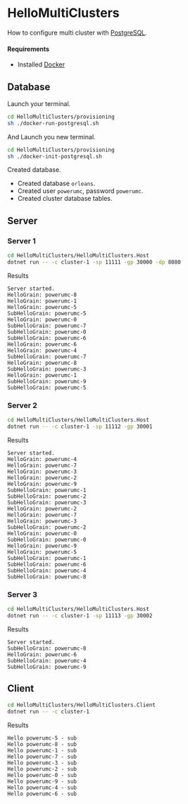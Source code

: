 # HelloMultiClusters

How to configure multi cluster with [PostgreSQL](https://www.postgresql.org/).

#### Requirements

- Installed [Docker](https://www.docker.com/)

## Database

Launch your terminal.
```bash
cd HelloMultiClusters/provisioning
sh ./docker-run-postgresql.sh
```

And Launch you new terminal.
```bash
cd HelloMultiClusters/provisioning
sh ./docker-init-postgresql.sh
```

Created database.
- Created database `orleans`.
- Created user `powerumc`, password `powerumc`.
- Created cluster database tables.

## Server

### Server 1

```bash
cd HelloMultiClusters/HelloMultiClusters.Host
dotnet run -- -c cluster-1 -sp 11111 -gp 30000 -dp 8080 
```

Results
```
Server started.
HelloGrain: powerumc-8
HelloGrain: powerumc-1
HelloGrain: powerumc-5
SubHelloGrain: powerumc-5
HelloGrain: powerumc-0
SubHelloGrain: powerumc-7
SubHelloGrain: powerumc-0
SubHelloGrain: powerumc-6
HelloGrain: powerumc-6
HelloGrain: powerumc-4
SubHelloGrain: powerumc-7
HelloGrain: powerumc-8
SubHelloGrain: powerumc-3
HelloGrain: powerumc-1
SubHelloGrain: powerumc-9
SubHelloGrain: powerumc-5
```

### Server 2

```bash
cd HelloMultiClusters/HelloMultiClusters.Host
dotnet run -- -c cluster-1 -sp 11112 -gp 30001 
```

Results
```
Server started.
HelloGrain: powerumc-4
HelloGrain: powerumc-7
HelloGrain: powerumc-3
HelloGrain: powerumc-2
HelloGrain: powerumc-9
SubHelloGrain: powerumc-1
SubHelloGrain: powerumc-2
SubHelloGrain: powerumc-3
HelloGrain: powerumc-2
HelloGrain: powerumc-7
HelloGrain: powerumc-3
SubHelloGrain: powerumc-2
HelloGrain: powerumc-0
SubHelloGrain: powerumc-0
HelloGrain: powerumc-9
HelloGrain: powerumc-5
SubHelloGrain: powerumc-1
SubHelloGrain: powerumc-6
SubHelloGrain: powerumc-4
SubHelloGrain: powerumc-8
```

### Server 3

```bash
cd HelloMultiClusters/HelloMultiClusters.Host
dotnet run -- -c cluster-1 -sp 11113 -gp 30002 
```

Results
```
Server started.
SubHelloGrain: powerumc-8
HelloGrain: powerumc-6
SubHelloGrain: powerumc-4
SubHelloGrain: powerumc-9
```

## Client

```bash
cd HelloMultiClusters/HelloMultiClusters.Client
dotnet run -- -c cluster-1
```

Results
```
Hello powerumc-5 - sub
Hello powerumc-8 - sub
Hello powerumc-1 - sub
Hello powerumc-7 - sub
Hello powerumc-3 - sub
Hello powerumc-2 - sub
Hello powerumc-0 - sub
Hello powerumc-9 - sub
Hello powerumc-4 - sub
Hello powerumc-6 - sub
```